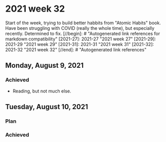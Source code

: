 # 2021 week 32

Start of the week, trying to build better habbits from "Atomic Habits" book.
Have been struggling with COVID (really the whole time), but especially recently.
Determined to fix.
[//begin]: # "Autogenerated link references for markdown compatibility"
[2021-27]: 2021-27 "2021 week 27"
[2021-29]: 2021-29 "2021 week 29"
[2021-31]: 2021-31 "2021 week 31"
[2021-32]: 2021-32 "2021 week 32"
[//end]: # "Autogenerated link references"

## Monday, August 9, 2021

### Achieved

- Reading, but not much else.

## Tuesday, August 10, 2021

### Plan

### Achieved